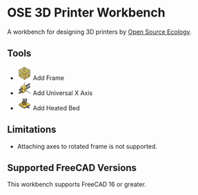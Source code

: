 # OSE 3D Printer Workbench
A workbench for designing 3D printers by [Open Source Ecology](https://www.opensourceecology.org/).

## Tools
* <img alt="Add Frame" src="ose3dprinter_workbench/resources/Frame.svg" width="32" height="32" /> Add Frame
* <img alt="Add Universal Axis" src="ose3dprinter_workbench/resources/UniversalXAxis.svg" width="32" height="32" /> Add Universal X Axis
* <img alt="Add Heated Bed" src="ose3dprinter_workbench/resources/HeatedBed.svg" width="32" height="32" /> Add Heated Bed

## Limitations
* Attaching axes to rotated frame is not supported.

## Supported FreeCAD Versions
This workbench supports FreeCAD 16 or greater.
